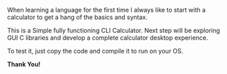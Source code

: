 ﻿When learning a language for the first time I always like to start with a calculator to get a hang of the basics and syntax.

This is a Simple fully functioning CLI Calculator. Next step will be exploring GUI C libraries and develop a complete calculator desktop experience.

To test it, just copy the code and compile it to run on your OS.


**Thank You!**


